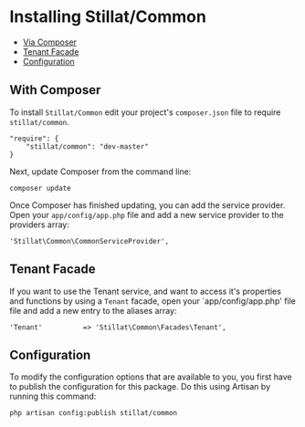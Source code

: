 # Installing Stillat/Common

- [Via Composer](#via-composer)
- [Tenant Facade](#tenant-facade)
- [Configuration](#config)

<a name="via-composer"></a>
## With Composer

To install `Stillat/Common` edit your project's `composer.json` file to require `stillat/common`.

    "require": {
        "stillat/common": "dev-master"
    }

Next, update Composer from the command line:

    composer update

Once Composer has finished updating, you can add the service provider. Open your `app/config/app.php` file and add a new service provider to the providers array:

    'Stillat\Common\CommonServiceProvider',

<a name="tenant-facade"></a>
## Tenant Facade

If you want to use the Tenant service, and want to access it's properties and functions by using a `Tenant` facade, open your `app/config/app.php' file file and add a new entry to the aliases array:

    'Tenant'          => 'Stillat\Common\Facades\Tenant',

<a name="config"></a>
## Configuration

To modify the configuration options that are available to you, you first have to publish the configuration for this package. Do this using Artisan by running this command:

    php artisan config:publish stillat/common

